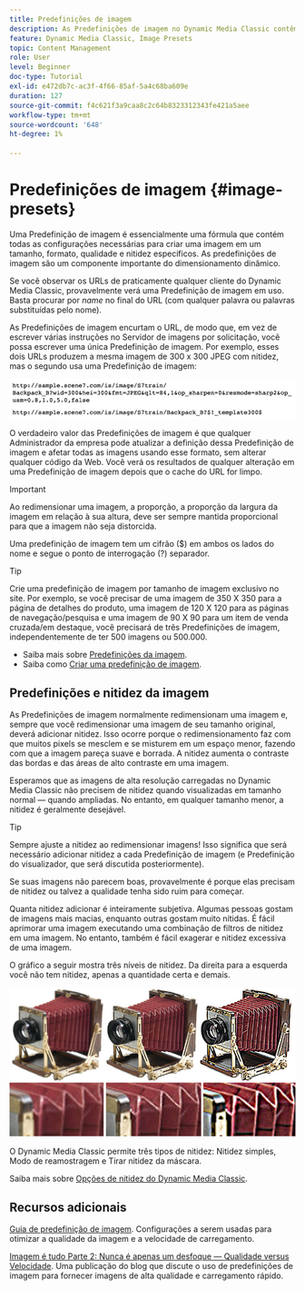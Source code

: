 ```yaml
---
title: Predefinições de imagem
description: As Predefinições de imagem no Dynamic Media Classic contêm todas as configurações necessárias para criar uma imagem em um tamanho, formato, qualidade e nitidez específicos. As predefinições de imagem são um componente importante do dimensionamento dinâmico. Ao observar um URL no Dynamic Media Classic, é possível ver facilmente se uma Predefinição de imagem está em uso. Saiba mais sobre as Predefinições de imagem, por que elas são tão úteis e como criá-las.
feature: Dynamic Media Classic, Image Presets
topic: Content Management
role: User
level: Beginner
doc-type: Tutorial
exl-id: e472db7c-ac3f-4f66-85af-5a4c68ba609e
duration: 127
source-git-commit: f4c621f3a9caa8c2c64b8323312343fe421a5aee
workflow-type: tm+mt
source-wordcount: '648'
ht-degree: 1%

---
```


# Predefinições de imagem {#image-presets}

Uma Predefinição de imagem é essencialmente uma fórmula que contém todas as configurações necessárias para criar uma imagem em um tamanho, formato, qualidade e nitidez específicos. As predefinições de imagem são um componente importante do dimensionamento dinâmico.

Se você observar os URLs de praticamente qualquer cliente do Dynamic Media Classic, provavelmente verá uma Predefinição de imagem em uso. Basta procurar por $name$ no final do URL (com qualquer palavra ou palavras substituídas pelo nome).

As Predefinições de imagem encurtam o URL, de modo que, em vez de escrever várias instruções no Servidor de imagens por solicitação, você possa escrever uma única Predefinição de imagem. Por exemplo, esses dois URLs produzem a mesma imagem de 300 x 300 JPEG com nitidez, mas o segundo usa uma Predefinição de imagem:

![imagem](assets/image-presets/image-preset-2.png)

O verdadeiro valor das Predefinições de imagem é que qualquer Administrador da empresa pode atualizar a definição dessa Predefinição de imagem e afetar todas as imagens usando esse formato, sem alterar qualquer código da Web. Você verá os resultados de qualquer alteração em uma Predefinição de imagem depois que o cache do URL for limpo.

>[!IMPORTANT]
>
>Ao redimensionar uma imagem, a proporção, a proporção da largura da imagem em relação à sua altura, deve ser sempre mantida proporcional para que a imagem não seja distorcida.

Uma predefinição de imagem tem um cifrão ($) em ambos os lados do nome e segue o ponto de interrogação (?) separador.

>[!TIP]
>
>Crie uma predefinição de imagem por tamanho de imagem exclusivo no site. Por exemplo, se você precisar de uma imagem de 350 X 350 para a página de detalhes do produto, uma imagem de 120 X 120 para as páginas de navegação/pesquisa e uma imagem de 90 X 90 para um item de venda cruzada/em destaque, você precisará de três Predefinições de imagem, independentemente de ter 500 imagens ou 500.000.

- Saiba mais sobre [Predefinições da imagem](https://experienceleague.adobe.com/docs/dynamic-media-classic/using/image-sizing/setting-image-presets.html).
- Saiba como [Criar uma predefinição de imagem](https://experienceleague.adobe.com/docs/dynamic-media-classic/using/image-sizing/setting-image-presets.html#creating-an-image-preset).

## Predefinições e nitidez da imagem

As Predefinições de imagem normalmente redimensionam uma imagem e, sempre que você redimensionar uma imagem de seu tamanho original, deverá adicionar nitidez. Isso ocorre porque o redimensionamento faz com que muitos pixels se mesclem e se misturem em um espaço menor, fazendo com que a imagem pareça suave e borrada. A nitidez aumenta o contraste das bordas e das áreas de alto contraste em uma imagem.

Esperamos que as imagens de alta resolução carregadas no Dynamic Media Classic não precisem de nitidez quando visualizadas em tamanho normal — quando ampliadas. No entanto, em qualquer tamanho menor, a nitidez é geralmente desejável.

>[!TIP]
>
>Sempre ajuste a nitidez ao redimensionar imagens! Isso significa que será necessário adicionar nitidez a cada Predefinição de imagem (e Predefinição do visualizador, que será discutida posteriormente).
>
>Se suas imagens não parecem boas, provavelmente é porque elas precisam de nitidez ou talvez a qualidade tenha sido ruim para começar.

Quanta nitidez adicionar é inteiramente subjetiva. Algumas pessoas gostam de imagens mais macias, enquanto outras gostam muito nítidas. É fácil aprimorar uma imagem executando uma combinação de filtros de nitidez em uma imagem. No entanto, também é fácil exagerar e nitidez excessiva de uma imagem.

O gráfico a seguir mostra três níveis de nitidez. Da direita para a esquerda você não tem nitidez, apenas a quantidade certa e demais.

![imagem](assets/image-presets/image-presets-1.jpg)

O Dynamic Media Classic permite três tipos de nitidez: Nitidez simples, Modo de reamostragem e Tirar nitidez da máscara.

Saiba mais sobre [Opções de nitidez do Dynamic Media Classic](https://experienceleague.adobe.com/docs/dynamic-media-classic/using/master-files/sharpening-image.html#sharpening_an_image).

## Recursos adicionais

[Guia de predefinição de imagem](https://www.adobe.com/content/dam/www/us/en/experience-manager/pdfs/dynamic-media-image-preset-guide.pdf). Configurações a serem usadas para otimizar a qualidade da imagem e a velocidade de carregamento.

[Imagem é tudo Parte 2: Nunca é apenas um desfoque — Qualidade versus Velocidade](https://theblog.adobe.com/image-is-everything-part-2-its-never-just-a-blur-quality-versus-speed/). Uma publicação do blog que discute o uso de predefinições de imagem para fornecer imagens de alta qualidade e carregamento rápido.
